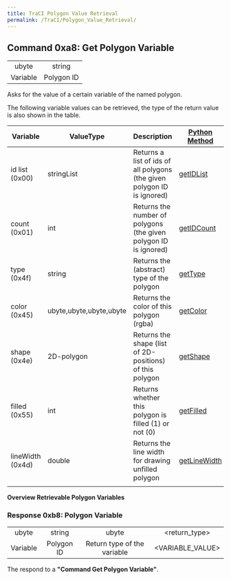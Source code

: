 ```yaml
---
title: TraCI Polygon Value Retrieval
permalink: /TraCI/Polygon_Value_Retrieval/
---
```


## Command 0xa8: Get Polygon Variable

|          |            |
| :------: | :--------: |
|  ubyte   |   string   |
| Variable | Polygon ID |

Asks for the value of a certain variable of the named polygon.

The following variable values can be retrieved, the type of the return
value is also shown in the table.

| Variable         | ValueType               | Description                                                             | [Python Method](TraCI/Interfacing_TraCI_from_Python.md)                          |
| ---------------- | ----------------------- | ----------------------------------------------------------------------- | ---------------------------------------------------------------------------------------- |
| id list (0x00)   | stringList              | Returns a list of ids of all polygons (the given polygon ID is ignored) | [getIDList](https://sumo.dlr.de/pydoc/traci._polygon.html#PolygonDomain-getIDList)       |
| count (0x01)     | int                     | Returns the number of polygons (the given polygon ID is ignored)        | [getIDCount](https://sumo.dlr.de/pydoc/traci._polygon.html#PolygonDomain-getIDCount)     |
| type (0x4f)      | string                  | Returns the (abstract) type of the polygon                              | [getType](https://sumo.dlr.de/pydoc/traci._polygon.html#PolygonDomain-getType)           |
| color (0x45)     | ubyte,ubyte,ubyte,ubyte | Returns the color of this polygon (rgba)                                | [getColor](https://sumo.dlr.de/pydoc/traci._polygon.html#PolygonDomain-getColor)         |
| shape (0x4e)     | 2D-polygon              | Returns the shape (list of 2D-positions) of this polygon                | [getShape](https://sumo.dlr.de/pydoc/traci._polygon.html#PolygonDomain-getShape)         |
| filled (0x55)    | int                     | Returns whether this polygon is filled (1) or not (0)                   | [getFilled](https://sumo.dlr.de/pydoc/traci._polygon.html#PolygonDomain-getFilled)       |
| lineWidth (0x4d) | double                  | Returns the line width for drawing unfilled polygon                     | [getLineWidth](https://sumo.dlr.de/pydoc/traci._polygon.html#PolygonDomain-getLineWidth) |
|                  |                         |                                                                         |                                                                                          |

**Overview Retrievable Polygon Variables**

### Response 0xb8: Polygon Variable

|          |            |                             |                  |
| :------: | :--------: | :-------------------------: | :--------------: |
|  ubyte   |   string   |            ubyte            |  <return_type>   |
| Variable | Polygon ID | Return type of the variable | <VARIABLE_VALUE> |

The respond to a **"Command Get Polygon Variable"**.